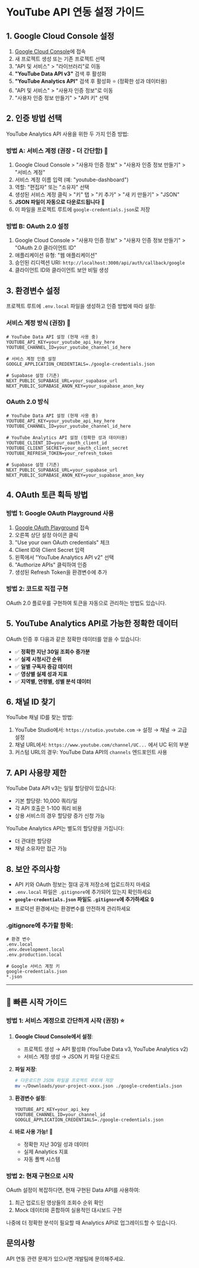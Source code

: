 # YouTube API 연동 설정 가이드

## 1. Google Cloud Console 설정

1. [Google Cloud Console](https://console.cloud.google.com/)에 접속
2. 새 프로젝트 생성 또는 기존 프로젝트 선택
3. "API 및 서비스" > "라이브러리"로 이동
4. **"YouTube Data API v3"** 검색 후 활성화
5. **"YouTube Analytics API"** 검색 후 활성화 ⭐ (정확한 성과 데이터용)
6. "API 및 서비스" > "사용자 인증 정보"로 이동
7. "사용자 인증 정보 만들기" > "API 키" 선택

## 2. 인증 방법 선택

YouTube Analytics API 사용을 위한 두 가지 인증 방법:

### 방법 A: 서비스 계정 (권장 - 더 간단함) 🌟

1. Google Cloud Console > "사용자 인증 정보" > "사용자 인증 정보 만들기" > "서비스 계정"
2. 서비스 계정 이름 입력 (예: "youtube-dashboard")
3. 역할: "편집자" 또는 "소유자" 선택
4. 생성된 서비스 계정 클릭 > "키" 탭 > "키 추가" > "새 키 만들기" > "JSON"
5. **JSON 파일이 자동으로 다운로드됩니다** 📁
6. 이 파일을 프로젝트 루트에 `google-credentials.json`로 저장

### 방법 B: OAuth 2.0 설정

1. Google Cloud Console > "사용자 인증 정보" > "사용자 인증 정보 만들기" > "OAuth 2.0 클라이언트 ID"
2. 애플리케이션 유형: "웹 애플리케이션"
3. 승인된 리디렉션 URI: `http://localhost:3000/api/auth/callback/google`
4. 클라이언트 ID와 클라이언트 보안 비밀 생성

## 3. 환경변수 설정

프로젝트 루트에 `.env.local` 파일을 생성하고 인증 방법에 따라 설정:

### 서비스 계정 방식 (권장) 🌟
```env
# YouTube Data API 설정 (현재 사용 중)
YOUTUBE_API_KEY=your_youtube_api_key_here
YOUTUBE_CHANNEL_ID=your_youtube_channel_id_here

# 서비스 계정 인증 설정
GOOGLE_APPLICATION_CREDENTIALS=./google-credentials.json

# Supabase 설정 (기존)
NEXT_PUBLIC_SUPABASE_URL=your_supabase_url
NEXT_PUBLIC_SUPABASE_ANON_KEY=your_supabase_anon_key
```

### OAuth 2.0 방식
```env
# YouTube Data API 설정 (현재 사용 중)
YOUTUBE_API_KEY=your_youtube_api_key_here
YOUTUBE_CHANNEL_ID=your_youtube_channel_id_here

# YouTube Analytics API 설정 (정확한 성과 데이터용)
YOUTUBE_CLIENT_ID=your_oauth_client_id
YOUTUBE_CLIENT_SECRET=your_oauth_client_secret
YOUTUBE_REFRESH_TOKEN=your_refresh_token

# Supabase 설정 (기존)
NEXT_PUBLIC_SUPABASE_URL=your_supabase_url
NEXT_PUBLIC_SUPABASE_ANON_KEY=your_supabase_anon_key
```

## 4. OAuth 토큰 획득 방법

### 방법 1: Google OAuth Playground 사용
1. [Google OAuth Playground](https://developers.google.com/oauthplayground/) 접속
2. 오른쪽 상단 설정 아이콘 클릭
3. "Use your own OAuth credentials" 체크
4. Client ID와 Client Secret 입력
5. 왼쪽에서 "YouTube Analytics API v2" 선택
6. "Authorize APIs" 클릭하여 인증
7. 생성된 Refresh Token을 환경변수에 추가

### 방법 2: 코드로 직접 구현
OAuth 2.0 플로우를 구현하여 토큰을 자동으로 관리하는 방법도 있습니다.

## 5. YouTube Analytics API로 가능한 정확한 데이터

OAuth 인증 후 다음과 같은 정확한 데이터를 얻을 수 있습니다:

- ✅ **정확한 지난 30일 조회수 증가분**
- ✅ **실제 시청시간 순위**  
- ✅ **일별 구독자 증감 데이터**
- ✅ **영상별 실제 성과 지표**
- ✅ **지역별, 연령별, 성별 분석 데이터**

## 6. 채널 ID 찾기

YouTube 채널 ID를 찾는 방법:

1. YouTube Studio에서: `https://studio.youtube.com` → 설정 → 채널 → 고급 설정
2. 채널 URL에서: `https://www.youtube.com/channel/UC...` 에서 UC 뒤의 부분
3. 커스텀 URL의 경우: YouTube Data API의 `channels` 엔드포인트 사용

## 7. API 사용량 제한

YouTube Data API v3는 일일 할당량이 있습니다:
- 기본 할당량: 10,000 쿼리/일
- 각 API 호출은 1-100 쿼리 비용
- 상용 서비스의 경우 할당량 증가 신청 가능

YouTube Analytics API는 별도의 할당량을 가집니다:
- 더 관대한 할당량
- 채널 소유자만 접근 가능

## 8. 보안 주의사항

- API 키와 OAuth 정보는 절대 공개 저장소에 업로드하지 마세요
- `.env.local` 파일은 `.gitignore`에 추가되어 있는지 확인하세요
- **`google-credentials.json` 파일도 `.gitignore`에 추가하세요** 🔒
- 프로덕션 환경에서는 환경변수를 안전하게 관리하세요

### .gitignore에 추가할 항목:
```
# 환경 변수
.env.local
.env.development.local
.env.production.local

# Google 서비스 계정 키
google-credentials.json
*.json
```

---

## 🚀 빠른 시작 가이드

### 방법 1: 서비스 계정으로 간단하게 시작 (권장) ⭐

1. **Google Cloud Console에서 설정**:
   - 프로젝트 생성 → API 활성화 (YouTube Data v3, YouTube Analytics v2)
   - 서비스 계정 생성 → JSON 키 파일 다운로드

2. **파일 저장**:
   ```bash
   # 다운로드한 JSON 파일을 프로젝트 루트에 저장
   mv ~/Downloads/your-project-xxxx.json ./google-credentials.json
   ```

3. **환경변수 설정**:
   ```env
   YOUTUBE_API_KEY=your_api_key
   YOUTUBE_CHANNEL_ID=your_channel_id  
   GOOGLE_APPLICATION_CREDENTIALS=./google-credentials.json
   ```

4. **바로 사용 가능!** 🎉
   - 정확한 지난 30일 성과 데이터
   - 실제 Analytics 지표
   - 자동 폴백 시스템

### 방법 2: 현재 구현으로 시작

OAuth 설정이 복잡하다면, 현재 구현된 Data API를 사용하여:
1. 최근 업로드된 영상들의 조회수 순위 확인
2. Mock 데이터와 혼합하여 실용적인 대시보드 구현

나중에 더 정확한 분석이 필요할 때 Analytics API로 업그레이드할 수 있습니다.

## 문의사항

API 연동 관련 문제가 있으시면 개발팀에 문의해주세요. 